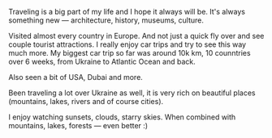Traveling is a big part of my life and I hope it always will be. It's always something new &mdash; architecture, history, museums, culture.

Visited almost every country in Europe. And not just a quick fly over and see couple tourist attractions. I really enjoy car trips and try to see this way much more. My biggest car trip so far was around 10k km, 10 counntries over 6 weeks, from Ukraine to Atlantic Ocean and back.

Also seen a bit of USA, Dubai and more.

Been traveling a lot over Ukraine as well, it is very rich on beautiful places (mountains, lakes, rivers and of course cities).

I enjoy watching sunsets, clouds, starry skies. When combined with mountains, lakes, forests &mdash; even better :)

